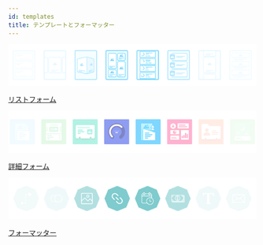 ```yaml
---
id: templates
title: テンプレートとフォーマッター
---
```


<div className="wrap-template-formatter">
<a className="button button--outline button--secondary" href="https://4d-go-mobile.github.io/gallery//#/type/form-list"><img className="template-img" src="https://raw.githubusercontent.com/4d/4d-for-ios/release/docs/assets/en/template-formatters/buttonListFormTemplate.png"/><p>リストフォーム</p></a>
</div>

<div className="wrap-template-formatter">
<a className="button button--outline button--secondary" href="https://4d-go-mobile.github.io/gallery//#/type/form-detail"><img src="https://raw.githubusercontent.com/4d/4d-for-ios/release/docs/assets/en/template-formatters/buttonDetailFormTemplate.png"/><p>詳細フォーム</p></a>
</div>

<div className="wrap-template-formatter">
<a className="button button--outline button--secondary" href="https://4d-go-mobile.github.io/gallery//#/type/formatter"><img src="https://raw.githubusercontent.com/4d/4d-for-ios/release/docs/assets/en/template-formatters/buttonFormatters.png"/><p>フォーマッター</p></a>
</div>
